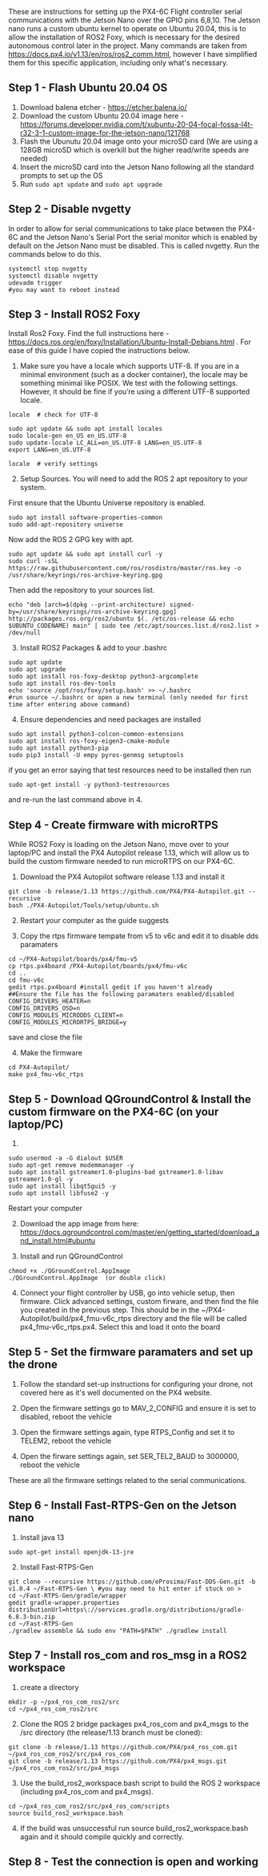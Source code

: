 These are instructions for setting up the PX4-6C Flight controller serial communications with the Jetson Nano over the GPIO pins 6,8,10. The Jetson nano runs a custom ubuntu kernel to operate on Ubuntu 20.04, this is to allow the installation of ROS2 Foxy, which is necessary for the desired autonomous control later in the project. Many commands are taken from https://docs.px4.io/v1.13/en/ros/ros2_comm.html, however I have simplified them for this specific application, including only what's necessary. 

## Step 1 - Flash Ubuntu 20.04 OS

1. Download balena etcher - https://etcher.balena.io/
2. Download the custom Ubuntu 20.04 image here - https://forums.developer.nvidia.com/t/xubuntu-20-04-focal-fossa-l4t-r32-3-1-custom-image-for-the-jetson-nano/121768
3. Flash the Ubunutu 20.04 image onto your microSD card (We are using a 128GB microSD which is overkill but the higher read/write speeds are needed)
4. Insert the microSD card into the Jetson Nano following all the standard prompts to set up the OS
5. Run `sudo apt update` and `sudo apt upgrade`

## Step 2 - Disable nvgetty

In order to allow for serial communications to take place between the PX4-6C and the Jetson Nano's Serial Port the serial monitor which is enabled by default on the Jetson Nano must be disabled. This is called nvgetty. Run the commands below to do this. 

```
systemctl stop nvgetty
systemctl disable nvgetty
udevadm trigger
#you may want to reboot instead
```

## Step 3 - Install ROS2 Foxy
 
Install Ros2 Foxy. Find the full instructions here - https://docs.ros.org/en/foxy/Installation/Ubuntu-Install-Debians.html . For ease of this guide I have copied the instructions below. 

1. Make sure you have a locale which supports UTF-8. If you are in a minimal environment (such as a docker container), the locale may be something minimal like POSIX. We test with the following settings. However, it should be fine if you’re using a different UTF-8 supported locale.                     
```
locale  # check for UTF-8

sudo apt update && sudo apt install locales
sudo locale-gen en_US en_US.UTF-8
sudo update-locale LC_ALL=en_US.UTF-8 LANG=en_US.UTF-8
export LANG=en_US.UTF-8

locale  # verify settings
```

2. Setup Sources. You will need to add the ROS 2 apt repository to your system.

First ensure that the Ubuntu Universe repository is enabled.
```
sudo apt install software-properties-common
sudo add-apt-repository universe
```
Now add the ROS 2 GPG key with apt.

```
sudo apt update && sudo apt install curl -y
sudo curl -sSL https://raw.githubusercontent.com/ros/rosdistro/master/ros.key -o /usr/share/keyrings/ros-archive-keyring.gpg
```

Then add the repository to your sources list.

```
echo "deb [arch=$(dpkg --print-architecture) signed-by=/usr/share/keyrings/ros-archive-keyring.gpg] http://packages.ros.org/ros2/ubuntu $(. /etc/os-release && echo $UBUNTU_CODENAME) main" | sudo tee /etc/apt/sources.list.d/ros2.list > /dev/null
```
3. Install ROS2 Packages & add to your .bashrc
```
sudo apt update
sudo apt upgrade
sudo apt install ros-foxy-desktop python3-argcomplete
sudo apt install ros-dev-tools
echo 'source /opt/ros/foxy/setup.bash' >> ~/.bashrc
#run source ~/.bashrc or open a new terminal (only needed for first time after entering above command)
```

4. Ensure dependencies and need packages are installed
```
sudo apt install python3-colcon-common-extensions
sudo apt install ros-foxy-eigen3-cmake-module
sudo apt install python3-pip
sudo pip3 install -U empy pyros-genmsg setuptools 
```
if you get an error saying that test resources need to be installed then run
```
sudo apt-get install -y python3-testresources
```
and re-run the last command above in 4.

## Step 4 - Create firmware with microRTPS
While ROS2 Foxy is loading on the Jetson Nano, move over to your laptop/PC and install the PX4 Autopilot release 1.13, which will allow us to build the custom firmware needed to run microRTPS on our PX4-6C.

1. Download the PX4 Autopilot software release 1.13 and install it
```
git clone -b release/1.13 https://github.com/PX4/PX4-Autopilot.git --recursive
bash ./PX4-Autopilot/Tools/setup/ubuntu.sh
```
2. Restart your computer as the guide suggests

3. Copy the rtps firmware tempate from v5 to v6c and edit it to disable dds paramaters
```
cd ~/PX4-Autopilot/boards/px4/fmu-v5
cp rtps.px4board /PX4-Autopilot/boards/px4/fmu-v6c
cd ..
cd fmu-v6c
gedit rtps.px4board #install gedit if you haven't already 
##Ensure the file has the following paramaters enabled/disabled
CONFIG_DRIVERS_HEATER=n
CONFIG_DRIVERS_OSD=n
CONFIG_MODULES_MICRODDS_CLIENT=n
CONFIG_MODULES_MICRORTPS_BRIDGE=y
```
save and close the file

4. Make the firmware
```
cd PX4-Autopilot/
make px4_fmu-v6c_rtps
```
## Step 5 - Download QGroundControl & Install the custom firmware on the PX4-6C (on your laptop/PC)
1.
```
sudo usermod -a -G dialout $USER
sudo apt-get remove modemmanager -y
sudo apt install gstreamer1.0-plugins-bad gstreamer1.0-libav gstreamer1.0-gl -y
sudo apt install libqt5gui5 -y
sudo apt install libfuse2 -y
```
Restart your computer

2. Download the app image from here: https://docs.qgroundcontrol.com/master/en/getting_started/download_and_install.html#ubuntu

3. Install and run QGroundControl
```
chmod +x ./QGroundControl.AppImage
./QGroundControl.AppImage  (or double click)
```

4. Connect your flight controller by USB, go into vehicle setup, then firmware. Click advanced settings, custom firware, and then find the file you created in the previous step. This should be in the ~/PX4-Autopilot/build/px4_fmu-v6c_rtps directory and the file will be called px4_fmu-v6c_rtps.px4. Select this and load it onto the board

## Step 5 - Set the firmware paramaters and set up the drone
1. Follow the standard set-up instructions for configuring your drone, not covered here as it's well documented on the PX4 website.

2.  Open the firmware settings go to MAV_2_CONFIG and ensure it is set to disabled, reboot the vehicle

3. Open the firmware settings again, type RTPS_Config and set it to TELEM2, reboot the vehicle

4. Open the firware settings again, set SER_TEL2_BAUD to 3000000, reboot the vehicle

These are all the firmware settings related to the serial communications.

## Step 6 - Install Fast-RTPS-Gen on the Jetson nano
1. Install java 13
```
sudo apt-get install openjdk-13-jre
```

2. Install Fast-RTPS-Gen
```
git clone --recursive https://github.com/eProsima/Fast-DDS-Gen.git -b v1.0.4 ~/Fast-RTPS-Gen \ #you may need to hit enter if stuck on >
cd ~/Fast-RTPS-Gen/gradle/wrapper
gedit gradle-wrapper.properties
distributionUrl=https\://services.gradle.org/distributions/gradle-6.8.3-bin.zip
cd ~/Fast-RTPS-Gen 
./gradlew assemble && sudo env "PATH=$PATH" ./gradlew install
```

## Step 7 - Install ros_com and ros_msg in a ROS2 workspace

1. create a directory
```
mkdir -p ~/px4_ros_com_ros2/src
cd ~/px4_ros_com_ros2/src
```

2. Clone the ROS 2 bridge packages px4_ros_com and px4_msgs to the /src directory (the release/1.13 branch must be cloned):
```
git clone -b release/1.13 https://github.com/PX4/px4_ros_com.git ~/px4_ros_com_ros2/src/px4_ros_com
git clone -b release/1.13 https://github.com/PX4/px4_msgs.git ~/px4_ros_com_ros2/src/px4_msgs
```

3. Use the build_ros2_workspace.bash script to build the ROS 2 workspace (including px4_ros_com and px4_msgs).
```
cd ~/px4_ros_com_ros2/src/px4_ros_com/scripts
source build_ros2_workspace.bash
```

4. If the build was unsuccessful run source build_ros2_workspace.bash again and it should compile quickly and correctly. 

## Step 8 - Test the connection is open and working 

